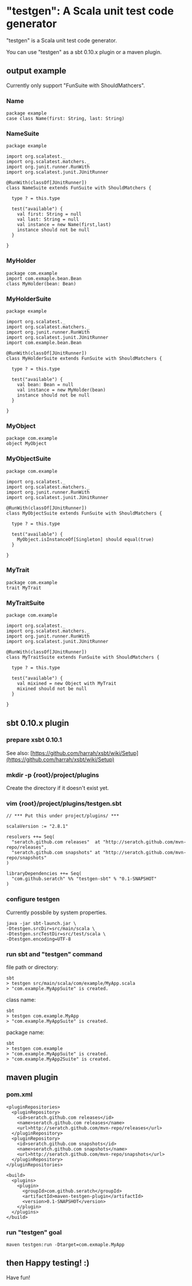 # "testgen": A Scala unit test code generator

"testgen" is a Scala unit test code generator.

You can use "testgen" as a sbt 0.10.x plugin or a maven plugin.

## output example

Currently only support "FunSuite with ShouldMathcers".

### Name

    package example
    case class Name(first: String, last: String)

### NameSuite

    package example
    
    import org.scalatest._
    import org.scalatest.matchers._
    import org.junit.runner.RunWith
    import org.scalatest.junit.JUnitRunner
    
    @RunWith(classOf[JUnitRunner])
    class NameSuite extends FunSuite with ShouldMatchers {
    
      type ? = this.type
    
      test("available") {
        val first: String = null
        val last: String = null
        val instance = new Name(first,last)
        instance should not be null
      }
    
    }

### MyHolder

    package com.example
    import com.exmaple.bean.Bean
    class MyHolder(bean: Bean)

### MyHolderSuite

    package example

    import org.scalatest._
    import org.scalatest.matchers._
    import org.junit.runner.RunWith
    import org.scalatest.junit.JUnitRunner
    import com.example.bean.Bean

    @RunWith(classOf[JUnitRunner])
    class MyHolderSuite extends FunSuite with ShouldMatchers {

      type ? = this.type

      test("available") {
        val bean: Bean = null
        val instance = new MyHolder(bean)
        instance should not be null
      }

    }

### MyObject

    package com.example
    object MyObject

### MyObjectSuite

    package com.example
    
    import org.scalatest._
    import org.scalatest.matchers._
    import org.junit.runner.RunWith
    import org.scalatest.junit.JUnitRunner

    @RunWith(classOf[JUnitRunner])
    class MyObjectSuite extends FunSuite with ShouldMatchers {
    
      type ? = this.type
    
      test("available") {
        MyObject.isInstanceOf[Singleton] should equal(true)
      }
    
    }

### MyTrait

    package com.example
    trait MyTrait

### MyTraitSuite

    package com.example
    
    import org.scalatest._
    import org.scalatest.matchers._
    import org.junit.runner.RunWith
    import org.scalatest.junit.JUnitRunner

    @RunWith(classOf[JUnitRunner])
    class MyTraitSuite extends FunSuite with ShouldMatchers {
    
      type ? = this.type
    
      test("available") {
        val mixined = new Object with MyTrait
        mixined should not be null
      }
    
    }

## sbt 0.10.x plugin

### prepare xsbt 0.10.1

See also: [https://github.com/harrah/xsbt/wiki/Setup](https://github.com/harrah/xsbt/wiki/Setup)

### mkdir -p {root}/project/plugins

Create the directory if it doesn't exist yet.

### vim {root}/project/plugins/testgen.sbt

    // *** Put this under project/plugins/ ***

    scalaVersion := "2.8.1"

    resolvers ++= Seq(
      "seratch.github.com releases"  at "http://seratch.github.com/mvn-repo/releases",
      "seratch.github.com snapshots" at "http://seratch.github.com/mvn-repo/snapshots"
    )

    libraryDependencies ++= Seq(
      "com.github.seratch" %% "testgen-sbt" % "0.1-SNAPSHOT"
    )

### configure testgen

Currently possbile by system properties.

    java -jar sbt-launch.jar \
    -Dtestgen.srcDir=src/main/scala \
    -Dtestgen.srcTestDir=src/test/scala \
    -Dtestgen.encoding=UTF-8

### run sbt and "testgen" command

file path or directory:

    sbt
    > testgen src/main/scala/com/example/MyApp.scala
    > "com.example.MyAppSuite" is created.

class name:

    sbt
    > testgen com.example.MyApp
    > "com.example.MyAppSuite" is created.

package name:

    sbt
    > testgen com.example
    > "com.example.MyAppSuite" is created.
    > "com.example.MyApp2Suite" is created.

## maven plugin

### pom.xml

    <pluginRepositories>
      <pluginRepository>
        <id>seratch.github.com releases</id>
        <name>seratch.github.com releases</name>
        <url>http://seratch.github.com/mvn-repo/releases</url>
      </pluginRepository>
      <pluginRepository>
        <id>seratch.github.com snapshots</id>
        <name>seratch.github.com snapshots</name>
        <url>http://seratch.github.com/mvn-repo/snapshots</url>
      </pluginRepository>
    </pluginRepositories>

    <build>
      <plugins>
        <plugin>
          <groupId>com.github.seratch</groupId>
          <artifactId>maven-testgen-plugin</artifactId>
          <version>0.1-SNAPSHOT</version>
        </plugin>
      </plugins>
    </build>
 
### run "testgen" goal

    maven testgen:run -Dtarget=com.exmaple.MyApp

## then Happy testing! :)

Have fun!

